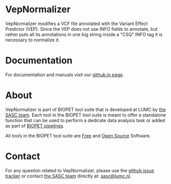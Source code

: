 # VepNormalizer


VepNormalizer modifies a VCF file annotated with the Variant Effect Predictor (VEP). Since the VEP does not use INFO
fields to annotate, but rather puts all its annotations in one big string inside a "CSQ" INFO tag it is necessary to
normalize it.
    

# Documentation

For documentation and manuals visit our [github.io page](https://biopet.github.io/vepnormalizer).

# About


VepNormalizer is part of BIOPET tool suite that is developed at LUMC by [the SASC team](http://sasc.lumc.nl/).
Each tool in the BIOPET tool suite is meant to offer a standalone function that can be used to perform a
dedicate data analysis task or added as part of [BIOPET pipelines](http://biopet-docs.readthedocs.io/en/latest/).

All tools in the BIOPET tool suite are [Free](https://www.gnu.org/philosophy/free-sw.html) and
[Open Source](https://opensource.org/osd) Software.
    

# Contact


<p>
  <!-- Obscure e-mail address for spammers -->
For any question related to VepNormalizer, please use the
<a href='https://github.com/biopet/vepnormalizer/issues'>github issue tracker</a>
or contact
 <a href='http://sasc.lumc.nl/'>the SASC team</a> directly at: <a href='&#109;&#97;&#105;&#108;&#116;&#111;&#58;&#115;&#97;&#115;&#99;&#64;&#108;&#117;&#109;&#99;&#46;&#110;&#108;'>
&#115;&#97;&#115;&#99;&#64;&#108;&#117;&#109;&#99;&#46;&#110;&#108;</a>.
</p>

     


